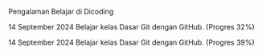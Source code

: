 Pengalaman Belajar di Dicoding

14 September 2024 
Belajar kelas Dasar Git dengan GitHub. (Progres 32%)

14 September 2024
Belajar kelas Dasar Git dengan GitHub. (Progres 39%)
